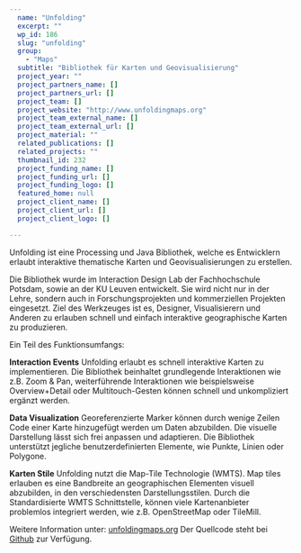 ```yaml
---
  name: "Unfolding"
  excerpt: ""
  wp_id: 186
  slug: "unfolding"
  group: 
    - "Maps"
  subtitle: "Bibliothek für Karten und Geovisualisierung"
  project_year: ""
  project_partners_name: []
  project_partners_url: []
  project_team: []
  project_website: "http://www.unfoldingmaps.org"
  project_team_external_name: []
  project_team_external_url: []
  project_material: ""
  related_publications: []
  related_projects: ""
  thumbnail_id: 232
  project_funding_name: []
  project_funding_url: []
  project_funding_logo: []
  featured_home: null
  project_client_name: []
  project_client_url: []
  project_client_logo: []

---
```


Unfolding ist eine Processing und Java Bibliothek, welche es Entwicklern erlaubt interaktive thematische Karten und Geovisualisierungen zu erstellen.

Die Bibliothek wurde im Interaction Design Lab der Fachhochschule Potsdam, sowie an der KU Leuven entwickelt. Sie wird nicht nur in der Lehre, sondern auch in Forschungsprojekten und kommerziellen Projekten eingesetzt. Ziel des Werkzeuges ist es, Designer, Visualisierern und Anderen zu erlauben schnell und einfach interaktive geographische Karten zu produzieren.

Ein Teil des Funktionsumfangs:

<strong>Interaction Events</strong>
Unfolding erlaubt es schnell interaktive Karten zu implementieren. Die Bibliothek beinhaltet grundlegende Interaktionen wie z.B. Zoom & Pan, weiterführende Interaktionen wie beispielsweise Overview+Detail oder Multitouch-Gesten können schnell und unkompliziert ergänzt werden.

<strong>Data Visualization</strong>
Georeferenzierte Marker können durch wenige Zeilen Code einer Karte hinzugefügt werden um Daten abzubilden. Die visuelle Darstellung lässt sich frei anpassen und adaptieren. Die Bibliothek unterstützt jegliche benutzerdefinierten Elemente, wie Punkte, Linien oder Polygone.

<strong>Karten Stile</strong>
Unfolding nutzt die Map-Tile Technologie (WMTS). Map tiles erlauben es eine Bandbreite an geographischen Elementen visuell abzubilden, in den verschiedensten Darstellungsstilen. Durch die Standardisierte WMTS Schnittstelle, können viele Kartenanbieter problemlos integriert werden, wie z.B. OpenStreetMap oder TileMill.

Weitere Information unter: <a href="http://unfoldingmaps.org">unfoldingmaps.org</a>
Der Quellcode steht bei <a href="https://github.com/tillnagel/unfolding">Github</a> zur Verfügung.